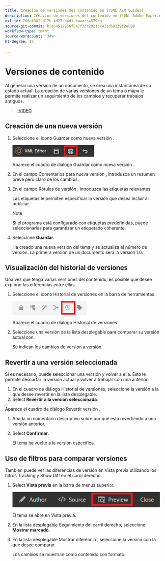 ```yaml
---
title: Creación de versiones del contenido en [!DNL AEM Guides]
description: Creación de versiones del contenido en [!DNL Adobe Experience Manager Guides]
exl-id: 766af002-d17b-4d27-b4d1-baaacc4579ca
source-git-commit: b5e64512956f0a7f33c2021bc431d69239f2a088
workflow-type: tm+mt
source-wordcount: '349'
ht-degree: 1%

---
```


# Versiones de contenido

Al generar una versión de un documento, se crea una instantánea de su estado actual. La creación de varias versiones de un tema o mapa le permite realizar un seguimiento de los cambios y recuperar trabajos antiguos.

>[!VIDEO](https://video.tv.adobe.com/v/336724?quality=12&learn=on)

## Creación de una nueva versión

1. Seleccione el icono Guardar como nueva versión .

   ![Icono Guardar como nueva versión](images/common/save-as-new-version.png)

   Aparece el cuadro de diálogo Guardar como nueva versión .

1. En el campo Comentarios para nueva versión , introduzca un resumen breve pero claro de los cambios.
1. En el campo Rótulos de versión , introduzca las etiquetas relevantes.

   Las etiquetas le permiten especificar la versión que desea incluir al publicar.

   >[!NOTE]
   > 
   > Si el programa está configurado con etiquetas predefinidas, puede seleccionarlas para garantizar un etiquetado coherente.
1. Seleccione **Guardar**.

   Ha creado una nueva versión del tema y se actualiza el número de versión. La primera versión de un documento será la versión 1.0.

## Visualización del historial de versiones

Una vez que tenga varias versiones del contenido, es posible que desee explorar las diferencias entre ellas.

1. Seleccione el icono Historial de versiones en la barra de herramientas.

   ![Icono de Historial de versiones](images/lesson-7/version-history.png)

   Aparece el cuadro de diálogo Historial de versiones .

1. Seleccione una versión de la lista desplegable para comparar su versión actual con.

   Se indican los cambios de versión a versión.

## Revertir a una versión seleccionada

Si es necesario, puede seleccionar una versión y volver a ella. Esto le permite descartar la versión actual y volver a trabajar con una anterior.

1. En el cuadro de diálogo Historial de versiones, seleccione la versión a la que desee revertir en la lista desplegable.
1. Select **Revertir a la versión seleccionada**.

Aparece el cuadro de diálogo Revertir versión .

1. Añada un comentario descriptivo sobre por qué está revertiendo a una versión anterior.
1. Select **Confirmar**.

   El tema ha vuelto a la versión específica.

## Uso de filtros para comparar versiones

También puede ver las diferencias de versión en Vista previa utilizando los filtros Tracking y Show Diff en el carril derecho.

1. Select **Vista previa** en la barra de menús superior.

   ![Botón Vista previa](images/common/select-preview.png)

   El tema se abre en Vista previa.

1. En la lista desplegable Seguimiento del carril derecho, seleccione **Mostrar marcado**.
1. En la lista desplegable Mostrar diferencia , seleccione la versión con la que desee comparar.

   Los cambios se muestran como contenido con formato.
